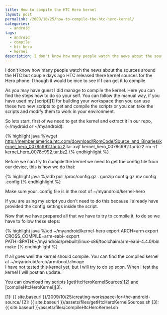 ```yaml
---
title: How to compile the HTC Hero kernel
layout: post
permalink: /2009/10/25/how-to-compile-the-htc-hero-kernel/
categories:
  - android
tags:
  - android
  - compile
  - htc hero
  - kernel
description: I don't know how many people watch the news about the sources around the HTC but couple days ago HTC released there kernel sources for the Hero phone. I though it would be nice to see if I can get it to compile.
---
```

I don't know how many people watch the news about the sources around the HTC but couple days ago HTC released there kernel sources for the Hero phone. I though it would be nice to see if I can get it to compile.

  
As you may have guest I did manage to compile the kernel. Here you can find the steps how to do so your self. You can follow the manual way, if you have used my [script][1] for building your workspace then you can use these two new scripts to get and compile the scripts or you can take the scripts and modify them to work in your environment.

So lets start, first of we need to get the kernel and extract it in our repo, (~/mydroid or ~/myandroid):

{% highlight java %}wget http://member.america.htc.com/download/RomCode/Source_and_Binaries/kernel_hero_0078c992.tar.bz2
tar xvjf kernel_hero_0078c992.tar.bz2
rm -rf kernel_hero_0078c992.tar.bz2
{% endhighlight %}

Before we can try to compile the kernel we need to get the config file from our device, this is how we do that:

{% highlight java %}adb pull /proc/config.gz .
gunzip config.gz
mv config .config
{% endhighlight %}

Make sure your .config file is in the root of ~/myandroid/kernel-hero

If you are using my script you don't need to do this because I already have provided the config settings inside the script.

Now that we have prepared all that we have to try to compile it, to do so we have to follow these steps:

{% highlight java %}cd ~/myandroid/kernel-hero
export ARCH=arm
export CROSS_COMPILE=arm-eabi-
export PATH=$PATH:~/myandroid/prebuilt/linux-x86/toolchain/arm-eabi-4.4.0/bin
make
{% endhighlight %}

If all goes well the kernel should compile. You can find the compiled kernel at ~/myandroid/arch/arm/boot/zImage  
I have not tested this kernel yet, but I will try to do so soon. When I test the kernel I will post an update.

You can download my scripts [getHtcHeroKernelSources][2] and [compileHtcHeroKernel][3].

 [1]: {{ site.baseurl }}/2009/10/25/creating-workspace-for-the-android-source/
 [2]: {{ site.baseurl }}/assets/files/getHtcHeroKernelSources.sh
 [3]: {{ site.baseurl }}/assets/files/compileHtcHeroKernel.sh